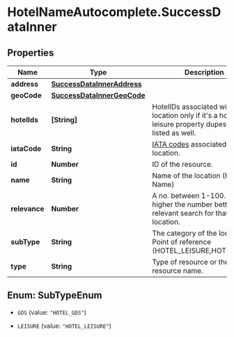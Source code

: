 # HotelNameAutocomplete.SuccessDataInner

## Properties

Name | Type | Description | Notes
------------ | ------------- | ------------- | -------------
**address** | [**SuccessDataInnerAddress**](SuccessDataInnerAddress.md) |  | [optional] 
**geoCode** | [**SuccessDataInnerGeoCode**](SuccessDataInnerGeoCode.md) |  | [optional] 
**hotelIds** | **[String]** | HotelIDs associated with the location only if it&#39;s a hotel. For leisure property dupes ID are listed as well.  | 
**iataCode** | **String** | [IATA codes](http://www.iata.org/publications/Pages/code-search.aspx) associated with the location. | 
**id** | **Number** | ID of the resource. | 
**name** | **String** | Name of the location (Hotel Name) | 
**relevance** | **Number** | A no. between 1-100. The higher the number better is the relevant search for that location. | [optional] 
**subType** | **String** | The category of the location or Point of reference (HOTEL_LEISURE,HOTEL_GDS). | 
**type** | **String** | Type of resource or the resource name. | 



## Enum: SubTypeEnum


* `GDS` (value: `"HOTEL_GDS"`)

* `LEISURE` (value: `"HOTEL_LEISURE"`)




